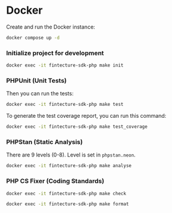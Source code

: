 # Docker

Create and run the Docker instance:

```bash
docker compose up -d
```
### Initialize project for development

```bash
docker exec -it fintecture-sdk-php make init
```

### PHPUnit (Unit Tests)

Then you can run the tests:

```bash
docker exec -it fintecture-sdk-php make test
```

To generate the test coverage report, you can run this command:

```bash
docker exec -it fintecture-sdk-php make test_coverage
```

### PHPStan (Static Analysis)

There are 9 levels (0-8). Level is set in `phpstan.neon`.
```bash
docker exec -it fintecture-sdk-php make analyse
```

### PHP CS Fixer (Coding Standards)

```bash
docker exec -it fintecture-sdk-php make check
```

```bash
docker exec -it fintecture-sdk-php make format
```
